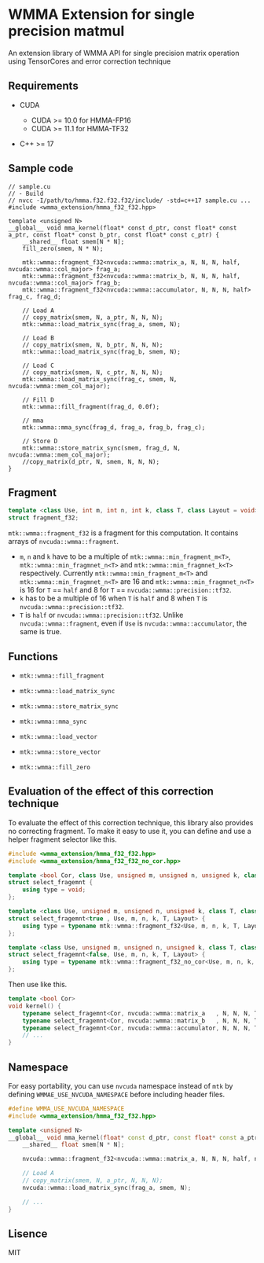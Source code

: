 # WMMA Extension for single precision matmul

An extension library of WMMA API for single precision matrix operation using TensorCores and error correction technique

## Requirements
- CUDA
  - CUDA >= 10.0 for HMMA-FP16
  - CUDA >= 11.1 for HMMA-TF32

- C++ >= 17

## Sample code
```cuda
// sample.cu
// - Build
// nvcc -I/path/to/hmma.f32.f32.f32/include/ -std=c++17 sample.cu ...
#include <wmma_extension/hmma_f32_f32.hpp>

template <unsigned N>
__global__ void mma_kernel(float* const d_ptr, const float* const a_ptr, const float* const b_ptr, const float* const c_ptr) {
	__shared__ float smem[N * N];
	fill_zero(smem, N * N);

	mtk::wmma::fragment_f32<nvcuda::wmma::matrix_a, N, N, N, half, nvcuda::wmma::col_major> frag_a;
	mtk::wmma::fragment_f32<nvcuda::wmma::matrix_b, N, N, N, half, nvcuda::wmma::col_major> frag_b;
	mtk::wmma::fragment_f32<nvcuda::wmma::accumulator, N, N, N, half> frag_c, frag_d;

	// Load A
	// copy_matrix(smem, N, a_ptr, N, N, N);
	mtk::wmma::load_matrix_sync(frag_a, smem, N);

	// Load B
	// copy_matrix(smem, N, b_ptr, N, N, N);
	mtk::wmma::load_matrix_sync(frag_b, smem, N);

	// Load C
	// copy_matrix(smem, N, c_ptr, N, N, N);
	mtk::wmma::load_matrix_sync(frag_c, smem, N, nvcuda::wmma::mem_col_major);

	// Fill D
	mtk::wmma::fill_fragment(frag_d, 0.0f);

	// mma
	mtk::wmma::mma_sync(frag_d, frag_a, frag_b, frag_c);

	// Store D
	mtk::wmma::store_matrix_sync(smem, frag_d, N, nvcuda::wmma::mem_col_major);
	//copy_matrix(d_ptr, N, smem, N, N, N);
}
```

## Fragment
```cpp
template <class Use, int m, int n, int k, class T, class Layout = void>
struct fragment_f32;
```
`mtk::wmma::fragment_f32` is a fragment for this computation.
It contains arrays of `nvcuda::wmma::fragment`.
- `m`, `n` and `k` have to be a multiple of `mtk::wmma::min_fragment_m<T>`, `mtk::wmma::min_fragmnet_n<T>` and `mtk::wmma::min_fragmnet_k<T>` respectively.
Currently `mtk::wmma::min_fragment_m<T>` and `mtk::wmma::min_fragmnet_n<T>` are 16 and `mtk::wmma::min_fragmnet_n<T>` is 16 for `T` == `half` and 8 for `T` == `nvcuda::wmma::precision::tf32`.
- `k` has to be a multiple of 16 when `T` is `half` and 8 when `T` is `nvcuda::wmma::precision::tf32`.
- `T` is `half` or `nvcuda::wmma::precision::tf32`. Unlike `nvcuda::wmma::fragment`, even if `Use` is `nvcuda::wmma::accumulator`, the same is true.

## Functions
- `mtk::wmma::fill_fragment`
- `mtk::wmma::load_matrix_sync`
- `mtk::wmma::store_matrix_sync`
- `mtk::wmma::mma_sync`

- `mtk::wmma::load_vector`
- `mtk::wmma::store_vector`
- `mtk::wmma::fill_zero`

## Evaluation of the effect of this correction technique
To evaluate the effect of this correction technique, this library also provides no correcting fragment.
To make it easy to use it, you can define and use a helper fragment selector like this.

```cpp
#include <wmma_extension/hmma_f32_f32.hpp>
#include <wmma_extension/hmma_f32_f32_no_cor.hpp>

template <bool Cor, class Use, unsigned m, unsigned n, unsigned k, class T, class Layout = void>
struct select_fragemnt {
	using type = void;
};

template <class Use, unsigned m, unsigned n, unsigned k, class T, class Layout>
struct select_fragemnt<true , Use, m, n, k, T, Layout> {
	using type = typename mtk::wmma::fragment_f32<Use, m, n, k, T, Layout>;
};

template <class Use, unsigned m, unsigned n, unsigned k, class T, class Layout>
struct select_fragemnt<false, Use, m, n, k, T, Layout> {
	using type = typename mtk::wmma::fragment_f32_no_cor<Use, m, n, k, T, Layout>;
};
```

Then use like this.

```cpp
template <bool Cor>
void kernel() {
	typename select_fragemnt<Cor, nvcuda::wmma::matrix_a   , N, N, N, T, nvcuda::wmma::col_major>::type frag_a;
	typename select_fragemnt<Cor, nvcuda::wmma::matrix_b   , N, N, N, T, nvcuda::wmma::col_major>::type frag_b;
	typename select_fragemnt<Cor, nvcuda::wmma::accumulator, N, N, N, T>::type frag_c, frag_d;
	// ...
}
```

## Namespace
For easy portability, you can use `nvcuda` namespace instead of `mtk` by defining `WMMAE_USE_NVCUDA_NAMESPACE` before including header files.
```cpp
#define WMMA_USE_NVCUDA_NAMESPACE
#include <wmma_extension/hmma_f32_f32.hpp>

template <unsigned N>
__global__ void mma_kernel(float* const d_ptr, const float* const a_ptr, const float* const b_ptr, const float* const c_ptr) {
	__shared__ float smem[N * N];

	nvcuda::wmma::fragment_f32<nvcuda::wmma::matrix_a, N, N, N, half, nvcuda::wmma::col_major> frag_a;

	// Load A
	// copy_matrix(smem, N, a_ptr, N, N, N);
	nvcuda::wmma::load_matrix_sync(frag_a, smem, N);

    // ...
}
```

## Lisence
MIT
